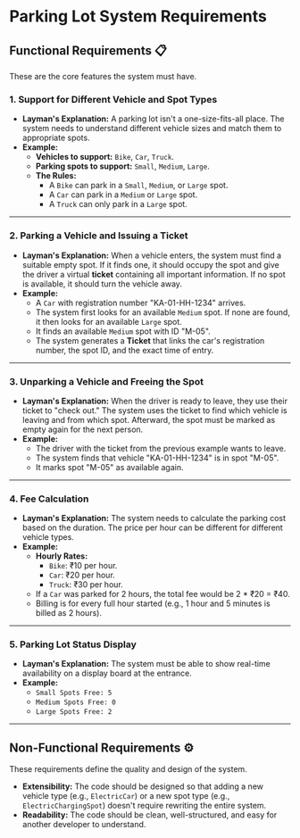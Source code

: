 # Parking Lot System Requirements

## Functional Requirements 📋

These are the core features the system must have.

### 1. Support for Different Vehicle and Spot Types
* **Layman's Explanation:** A parking lot isn't a one-size-fits-all place. The system needs to understand different vehicle sizes and match them to appropriate spots.
* **Example:**
    * **Vehicles to support:** `Bike`, `Car`, `Truck`.
    * **Parking spots to support:** `Small`, `Medium`, `Large`.
    * **The Rules:**
        * A `Bike` can park in a `Small`, `Medium`, or `Large` spot.
        * A `Car` can park in a `Medium` or `Large` spot.
        * A `Truck` can only park in a `Large` spot.

---

### 2. Parking a Vehicle and Issuing a Ticket
* **Layman's Explanation:** When a vehicle enters, the system must find a suitable empty spot. If it finds one, it should occupy the spot and give the driver a virtual **ticket** containing all important information. If no spot is available, it should turn the vehicle away.
* **Example:**
    * A `Car` with registration number "KA-01-HH-1234" arrives.
    * The system first looks for an available `Medium` spot. If none are found, it then looks for an available `Large` spot.
    * It finds an available `Medium` spot with ID "M-05".
    * The system generates a **Ticket** that links the car's registration number, the spot ID, and the exact time of entry.

---

### 3. Unparking a Vehicle and Freeing the Spot
* **Layman's Explanation:** When the driver is ready to leave, they use their ticket to "check out." The system uses the ticket to find which vehicle is leaving and from which spot. Afterward, the spot must be marked as empty again for the next person.
* **Example:**
    * The driver with the ticket from the previous example wants to leave.
    * The system finds that vehicle "KA-01-HH-1234" is in spot "M-05".
    * It marks spot "M-05" as available again.

---

### 4. Fee Calculation
* **Layman's Explanation:** The system needs to calculate the parking cost based on the duration. The price per hour can be different for different vehicle types.
* **Example:**
    * **Hourly Rates:**
        * `Bike`: ₹10 per hour.
        * `Car`: ₹20 per hour.
        * `Truck`: ₹30 per hour.
    * If a `Car` was parked for 2 hours, the total fee would be 2 * ₹20 = ₹40.
    * Billing is for every full hour started (e.g., 1 hour and 5 minutes is billed as 2 hours).

---

### 5. Parking Lot Status Display
* **Layman's Explanation:** The system must be able to show real-time availability on a display board at the entrance.
* **Example:**
    * `Small Spots Free: 5`
    * `Medium Spots Free: 0`
    * `Large Spots Free: 2`

***

## Non-Functional Requirements ⚙️

These requirements define the quality and design of the system.

* **Extensibility:** The code should be designed so that adding a new vehicle type (e.g., `ElectricCar`) or a new spot type (e.g., `ElectricChargingSpot`) doesn't require rewriting the entire system.
* **Readability:** The code should be clean, well-structured, and easy for another developer to understand.